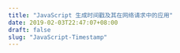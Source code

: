 ```yaml
---
title: "JavaScript 生成时间戳及其在网络请求中的应用"
date: 2019-02-03T22:47:07+08:00
draft: false
slug: "JavaScript-Timestamp"
---
```

